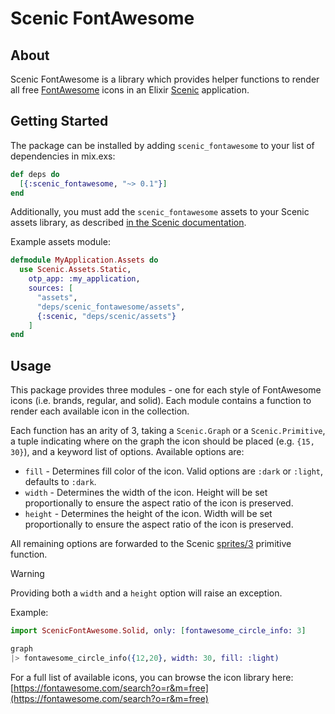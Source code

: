 # Scenic FontAwesome

## About

Scenic FontAwesome is a library which provides helper functions to render all free [FontAwesome](https://fontawesome.com/search?o=r&m=free) icons in an Elixir [Scenic](https://hexdocs.pm/scenic/) application.

## Getting Started

The package can be installed by adding `scenic_fontawesome` to your list of dependencies in mix.exs:

```elixir
def deps do
  [{:scenic_fontawesome, "~> 0.1"}]
end
```

Additionally, you must add the `scenic_fontawesome` assets to your Scenic assets library, as described [in the Scenic documentation](https://hexdocs.pm/scenic/Scenic.Assets.Static.html).

Example assets module:

```elixir
defmodule MyApplication.Assets do
  use Scenic.Assets.Static,
    otp_app: :my_application,
    sources: [
      "assets",
      "deps/scenic_fontawesome/assets",
      {:scenic, "deps/scenic/assets"}
    ]
end
```

## Usage

This package provides three modules - one for each style of FontAwesome icons (i.e. brands, regular, and solid).  Each module contains a function to render each available icon in the collection.

Each function has an arity of 3, taking a `Scenic.Graph` or a `Scenic.Primitive`, a tuple indicating where on the graph the icon should be placed (e.g. `{15, 30}`), and a keyword list of options.  Available options are:

* `fill` - Determines fill color of the icon.  Valid options are `:dark` or `:light`, defaults to `:dark`.
* `width` - Determines the width of the icon.  Height will be set proportionally to ensure the aspect ratio of the icon is preserved.
* `height` - Determines the height of the icon.  Width will be set proportionally to ensure the aspect ratio of the icon is preserved.

All remaining options are forwarded to the Scenic [sprites/3](https://hexdocs.pm/scenic/Scenic.Primitives.html#sprites/3) primitive function.

> [!WARNING]
> Providing both a `width` and a `height` option will raise an exception.

Example:

```elixir
import ScenicFontAwesome.Solid, only: [fontawesome_circle_info: 3]

graph
|> fontawesome_circle_info({12,20}, width: 30, fill: :light)
```

For a full list of available icons, you can browse the icon library here: [https://fontawesome.com/search?o=r&m=free](https://fontawesome.com/search?o=r&m=free)
